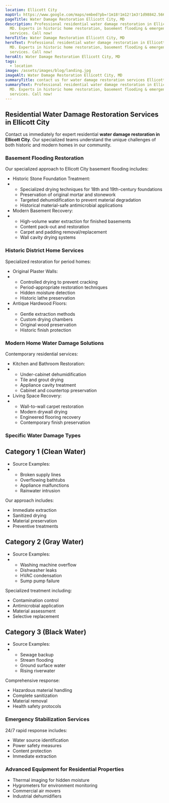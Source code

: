 ```yaml
---
location: Ellicott City
mapUrl: https://www.google.com/maps/embed?pb=!1m18!1m12!1m3!1d98842.5668380863!2d-76.91172759198795!3d39.26941879306276!2m3!1f0!2f0!3f0!3m2!1i1024!2i768!4f13.1!3m3!1m2!1s0x89c8202b017c6f07%3A0x71219558c723760!2sEllicott%20City%2C%20MD!5e0!3m2!1sen!2sus!4v1734926952239!5m2!1sen!2sus
pageTitle: Water Damage Restoration Ellicott City, MD
description: Professional residential water damage restoration in Ellicott City,
  MD. Experts in historic home restoration, basement flooding & emergency
  services. Call now!
heroTitle: Water Damage Restoration Ellicott City, MD
heroText: Professional residential water damage restoration in Ellicott City,
  MD. Experts in historic home restoration, basement flooding & emergency
  services. Call now!
heroAlt: Water Damage Restoration Ellicott City, MD
tags:
  - location
image: /assets/images/blog/landing.jpg
imageAlt: Water Damage Restoration Ellicott City, MD
summaryTitle: contact us for water damage restoration services Ellicott City, MD
summaryText: Professional residential water damage restoration in Ellicott City,
  MD. Experts in historic home restoration, basement flooding & emergency
  services. Call now!
---
```

## Residential Water Damage Restoration Services in Ellicott City

Contact us immediately for expert residential **water damage restoration in Ellicott City**. Our specialized teams understand the unique challenges of both historic and modern homes in our community.

### Basement Flooding Restoration

Our specialized approach to Ellicott City basement flooding includes:

* Historic Stone Foundation Treatment:
* * Specialized drying techniques for 18th and 19th-century foundations
  * Preservation of original mortar and stonework
  * Targeted dehumidification to prevent material degradation
  * Historical material-safe antimicrobial applications
* Modern Basement Recovery:
* * High-volume water extraction for finished basements
  * Content pack-out and restoration
  * Carpet and padding removal/replacement
  * Wall cavity drying systems

### Historic District Home Services

Specialized restoration for period homes:

* Original Plaster Walls:
* * Controlled drying to prevent cracking
  * Period-appropriate restoration techniques
  * Hidden moisture detection
  * Historic lathe preservation
* Antique Hardwood Floors:
* * Gentle extraction methods
  * Custom drying chambers
  * Original wood preservation
  * Historic finish protection

### Modern Home Water Damage Solutions

Contemporary residential services:

* Kitchen and Bathroom Restoration:
* * Under-cabinet dehumidification
  * Tile and grout drying
  * Appliance cavity treatment
  * Cabinet and countertop preservation
* Living Space Recovery:
* * Wall-to-wall carpet restoration
  * Modern drywall drying
  * Engineered flooring recovery
  * Contemporary finish preservation

### Specific Water Damage Types

## Category 1 (Clean Water)

* Source Examples:
* * Broken supply lines
  * Overflowing bathtubs
  * Appliance malfunctions
  * Rainwater intrusion

Our approach includes:

* Immediate extraction
* Sanitized drying
* Material preservation
* Preventive treatments

## Category 2 (Gray Water)

* Source Examples:
* * Washing machine overflow
  * Dishwasher leaks
  * HVAC condensation
  * Sump pump failure

Specialized treatment including:

* Contamination control
* Antimicrobial application
* Material assessment
* Selective replacement

## Category 3 (Black Water)

* Source Examples:
* * Sewage backup
  * Stream flooding
  * Ground surface water
  * Rising riverwater

Comprehensive response:

* Hazardous material handling
* Complete sanitization
* Material removal
* Health safety protocols

### Emergency Stabilization Services

24/7 rapid response includes:

* Water source identification
* Power safety measures
* Content protection
* Immediate extraction

### Advanced Equipment for Residential Properties

* Thermal imaging for hidden moisture
* Hygrometers for environment monitoring
* Commercial air movers
* Industrial dehumidifiers
